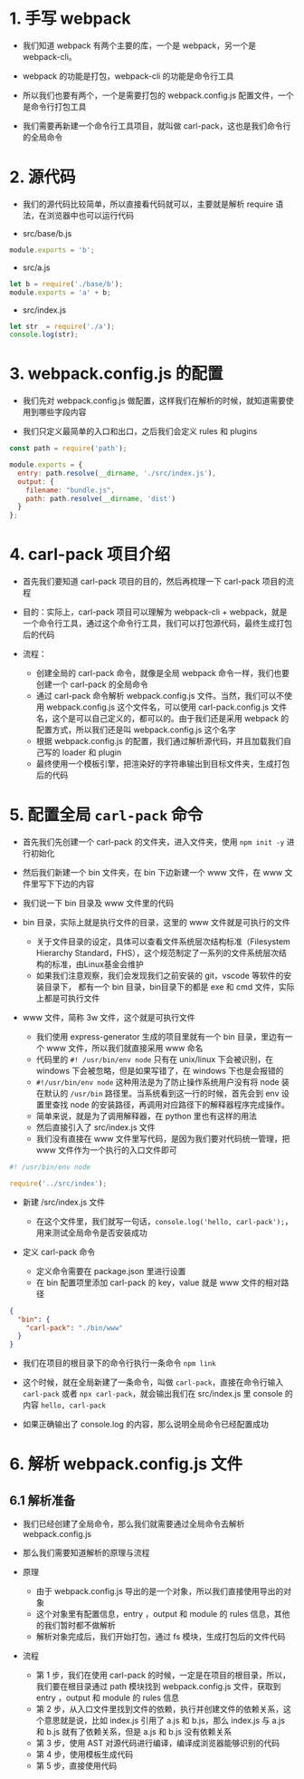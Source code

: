 # 1. 手写 webpack

+ 我们知道 webpack 有两个主要的库，一个是 webpack，另一个是 webpack-cli。

+ webpack 的功能是打包，webpack-cli 的功能是命令行工具

+ 所以我们也要有两个，一个是需要打包的 webpack.config.js 配置文件，一个是命令行打包工具

+ 我们需要再新建一个命令行工具项目，就叫做 carl-pack，这也是我们命令行的全局命令

# 2. 源代码

+ 我们的源代码比较简单，所以直接看代码就可以，主要就是解析 require 语法，在浏览器中也可以运行代码

+ src/base/b.js

```javascript
module.exports = 'b';
```

+ src/a.js

```javascript
let b = require('./base/b');
module.exports = 'a' + b;
```

+ src/index.js

```javascript
let str  = require('./a');
console.log(str);
```

# 3. webpack.config.js 的配置

+ 我们先对 webpack.config.js 做配置，这样我们在解析的时候，就知道需要使用到哪些字段内容

+ 我们只定义最简单的入口和出口，之后我们会定义 rules 和 plugins

```javascript
const path = require('path');

module.exports = {
  entry: path.resolve(__dirname, './src/index.js'),
  output: {
    filename: "bundle.js",
    path: path.resolve(__dirname, 'dist')
  }
};
```

# 4. carl-pack 项目介绍

+ 首先我们要知道 carl-pack 项目的目的，然后再梳理一下 carl-pack 项目的流程

+ 目的：实际上，carl-pack 项目可以理解为 webpack-cli + webpack，就是一个命令行工具，通过这个命令行工具，我们可以打包源代码，最终生成打包后的代码

+ 流程：
  + 创建全局的 carl-pack 命令，就像是全局 webpack 命令一样，我们也要创建一个 carl-pack 的全局命令
  + 通过 carl-pack 命令解析 webpack.config.js 文件。当然，我们可以不使用 webpack.config.js 这个文件名，可以使用 carl-pack.config.js 文件名，这个是可以自己定义的，都可以的。由于我们还是采用 webpack 的配置方式，所以我们还是叫 webpack.config.js 这个名字
  + 根据 webpack.config.js 的配置，我们通过解析源代码，并且加载我们自己写的 loader 和 plugin
  + 最终使用一个模板引擎，把渲染好的字符串输出到目标文件夹，生成打包后的代码

# 5. 配置全局 `carl-pack` 命令

+ 首先我们先创建一个 carl-pack 的文件夹，进入文件夹，使用 `npm init -y` 进行初始化

+ 然后我们新建一个 bin 文件夹，在 bin 下边新建一个 www 文件，在 www 文件里写下下边的内容

+ 我们说一下 bin 目录及 www 文件里的代码

+ bin 目录，实际上就是执行文件的目录，这里的 www 文件就是可执行的文件
  + 关于文件目录的设定，具体可以查看文件系统层次结构标准（Filesystem Hierarchy Standard，FHS），这个规范制定了一系列的文件系统层次结构的标准，由Linux基金会维护
  + 如果我们注意观察，我们会发现我们之前安装的 git，vscode 等软件的安装目录下， 都有一个 bin 目录，bin目录下的都是 exe 和 cmd 文件，实际上都是可执行文件

+ www 文件，简称 3w 文件，这个就是可执行文件
  + 我们使用 express-generator 生成的项目里就有一个 bin 目录，里边有一个 www 文件，所以我们就直接采用 www 命名
  + 代码里的 `#! /usr/bin/env node` 只有在 unix/linux 下会被识别，在 windows 下会被忽略，但是如果写错了，在 windows 下也是会报错的
  + `#!/usr/bin/env node` 这种用法是为了防止操作系统用户没有将 node 装在默认的 `/usr/bin` 路径里。当系统看到这一行的时候，首先会到 env 设置里查找 node 的安装路径，再调用对应路径下的解释器程序完成操作。
  + 简单来说，就是为了调用解释器，在 python 里也有这样的用法
  + 然后直接引入了 src/index.js 文件
  + 我们没有直接在 www 文件里写代码，是因为我们要对代码统一管理，把 www 文件作为一个执行的入口文件即可

```javascript
#! /usr/bin/env node

require('../src/index');
```

+ 新建 /src/index.js 文件
  + 在这个文件里，我们就写一句话，`console.log('hello, carl-pack');`，用来测试全局命令是否安装成功

+ 定义 carl-pack 命令
  + 定义命令需要在 package.json 里进行设置
  + 在 bin 配置项里添加 carl-pack 的 key，value 就是 www 文件的相对路径

```json
{
  "bin": {
    "carl-pack": "./bin/www"
  }
}
```

+ 我们在项目的根目录下的命令行执行一条命令 `npm link`

+ 这个时候，就在全局新建了一条命令，叫做 `carl-pack`，直接在命令行输入 `carl-pack` 或者 `npx carl-pack`，就会输出我们在 src/index.js 里 console 的内容 `hello, carl-pack`

+ 如果正确输出了 console.log 的内容，那么说明全局命令已经配置成功


# 6. 解析 webpack.config.js 文件

## 6.1 解析准备

+ 我们已经创建了全局命令，那么我们就需要通过全局命令去解析 webpack.config.js

+ 那么我们需要知道解析的原理与流程

+ 原理
  + 由于 webpack.config.js 导出的是一个对象，所以我们直接使用导出的对象
  + 这个对象里有配置信息，entry ，output 和 module 的 rules 信息，其他的我们暂时都不做解析
  + 解析对象完成后，我们开始打包，通过 fs 模块，生成打包后的文件代码

+ 流程
  + 第 1 步，我们在使用 carl-pack 的时候，一定是在项目的根目录，所以，我们要在根目录通过 path 模块找到 webpack.config.js 文件，获取到 entry ，output 和 module 的 rules 信息
  + 第 2 步，从入口文件里找到文件的依赖，执行并创建文件的依赖关系，这个意思就是说，比如 index.js 引用了 a.js 和 b.js，那么 index.js 与 a.js 和 b.js 就有了依赖关系，但是 a.js 和 b.js 没有依赖关系
  + 第 3 步，使用 AST 对源代码进行编译，编译成浏览器能够识别的代码
  + 第 4 步，使用模板生成代码
  + 第 5 步，直接使用代码
